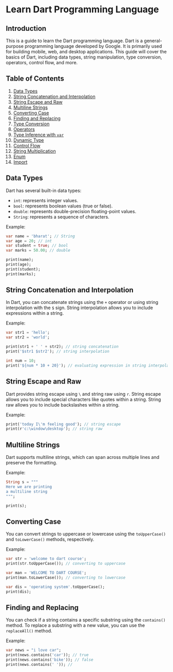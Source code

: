 # Learn Dart Programming Language

## Introduction

This is a guide to learn the Dart programming language. Dart is a general-purpose programming language developed by Google. It is primarily used for building mobile, web, and desktop applications. This guide will cover the basics of Dart, including data types, string manipulation, type conversion, operators, control flow, and more.

## Table of Contents

1. [Data Types](#data-types)
2. [String Concatenation and Interpolation](#string-concatenation-and-interpolation)
3. [String Escape and Raw](#string-escape-and-raw)
4. [Multiline Strings](#multiline-strings)
5. [Converting Case](#converting-case)
6. [Finding and Replacing](#finding-and-replacing)
7. [Type Conversion](#type-conversion)
8. [Operators](#operators)
9. [Type Inference with `var`](#type-inference-with-var)
10. [Dynamic Type](#dynamic-type)
11. [Control Flow](#control-flow)
12. [String Multiplication](#string-multiplication)
13. [Enum](#enum)
14. [Import](#import)

## Data Types

Dart has several built-in data types:

- `int`: represents integer values.
- `bool`: represents boolean values (true or false).
- `double`: represents double-precision floating-point values.
- `String`: represents a sequence of characters.

Example:

```dart
var name = 'bharat'; // String
var age = 20; // int
var student = true; // bool
var marks = 50.00; // double

print(name);
print(age);
print(student);
print(marks);
```

## String Concatenation and Interpolation

In Dart, you can concatenate strings using the `+` operator or using string interpolation with the `$` sign. String interpolation allows you to include expressions within a string.

Example:

```dart
var str1 = 'hello';
var str2 = 'world';

print(str1 + ' ' + str2); // string concatenation
print('$str1 $str2'); // string interpolation

int num = 10;
print('${num * 10 + 20}'); // evaluating expression in string interpolation
```

## String Escape and Raw

Dart provides string escape using `\` and string raw using `r`. String escape allows you to include special characters like quotes within a string. String raw allows you to include backslashes within a string.

Example:

```dart
print('today I\'m feeling good'); // string escape
print(r'c:\window\desktop'); // string raw
```

## Multiline Strings

Dart supports multiline strings, which can span across multiple lines and preserve the formatting.

Example:

```dart
String s = """
Here we are printing
a multiline string
""";

print(s);
```

## Converting Case

You can convert strings to uppercase or lowercase using the `toUpperCase()` and `toLowerCase()` methods, respectively.

Example:

```dart
var str = 'welcome to dart course';
print(str.toUpperCase()); // converting to uppercase

var man = 'WELCOME TO DART COURSE';
print(man.toLowerCase()); // converting to lowercase

var dis = 'operating system'.toUpperCase();
print(dis);
```

## Finding and Replacing

You can check if a string contains a specific substring using the `contains()` method. To replace a substring with a new value, you can use the `replaceAll()` method.

Example:

```dart
var news = "i love car";
print(news.contains('car')); // true
print(news.contains('bike')); // false
print(news.contains(' ')); //
